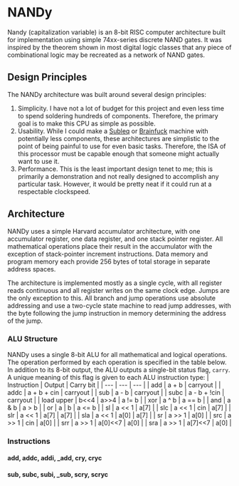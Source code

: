 # NANDy
Nandy (capitalization variable) is an 8-bit RISC computer architecture built for implementation using simple 74xx-series discrete NAND gates. It was inspired by the theorem shown in most digital logic classes that any piece of combinational logic may be recreated as a network of NAND gates.
## Design Principles
The NANDy architecture was built around several design principles:
1. Simplicity. I have not a lot of budget for this project and even less time to spend soldering hundreds of components. Therefore, the primary goal is to make this CPU as simple as possible.
2. Usability. While I could make a [Subleq](https://en.wikipedia.org/wiki/One-instruction_set_computer#Subtract_and_branch_if_less_than_or_equal_to_zero "Wikipedia: One-instruction set computer: Subleq") or [Brainfuck](https://en.wikipedia.org/wiki/Brainfuck "Wikipedia: Brainfuck") machine with potentially less components, these architectures are simplistic to the point of being painful to use for even basic tasks. Therefore, the ISA of this processor must be capable enough that someone might actually want to use it.
3. Performance. This is the least important design tenet to me; this is primarily a demonstration and not really designed to accomplish any particular task. However, it would be pretty neat if it could run at a respectable clockspeed.
## Architecture
  NANDy uses a simple Harvard accumulator architecture, with one accumulator register, one data register, and one stack pointer register. All mathematical operations place their result in the accumulator with the exception of stack-pointer increment instructions. Data memory and program memory each provide 256 bytes of total storage in separate address spaces.  
   
The architecture is implemented mostly as a single cycle, with all register reads continuous and all register writes on the same clock edge. Jumps are the only exception to this. All branch and jump operations use absolute addressing and use a two-cycle state machine to read jump addresses, with the byte following the jump instruction in memory determining the address of the jump.  
### ALU Structure
NANDy uses a single 8-bit ALU for all mathematical and logical operations. The operation performed by each operation is specified in the table below. In addition to its 8-bit output, the ALU outputs a single-bit status flag, `carry`. A unique meaning of this flag is given to each ALU instruction type:
| Instruction | Output        | Carry bit |
| ---         | ---           | ---       |
| add         | a + b         | carryout  |
| addc        | a + b + cin   | carryout  |
| sub         | a - b         | carryout  |
| subc        | a - b + !cin  | carryout  |
| load upper  | b<<4 | a>>4   | a != b    |
| xor         | a ^ b         | a == b    |
| and         | a & b         | a > b     |
| or          | a \| b         | a <= b    |
| sl          | a << 1        | a[7]      |
| slc         | a << 1 \| cin  | a[7]      |
| slr         | a << 1 \| a[7] | a[7]      |
| sla         | a << 1 \| a[0] | a[7]      |
| sr          | a >> 1        | a[0]      |
| src         | a >> 1 \| cin  | a[0]      |
| srr         | a >> 1 \| a[0]<<7 | a[0]      |
| sra         | a >> 1 \| a[7]<<7 | a[0]      |
### Instructions
#### add, addc, addi, _add, cry, cryc
#### sub, subc, subi, _sub, scry, scryc
